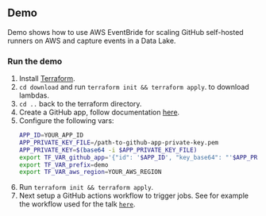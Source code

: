 ## Demo

Demo shows how to use AWS EventBride for scaling GitHub self-hosted runners on AWS and capture events in a Data Lake.

### Run the demo

1. Install [Terraform](https://www.terraform.io/).
2. `cd download` and run `terraform init && terraform apply`. to download lambdas.
3. `cd ..` back to the terraform directory.
4. Create a GitHub app, follow documentation [here]().
5. Configure the following vars: 
   ```bash
   APP_ID=YOUR_APP_ID
   APP_PRIVATE_KEY_FILE=/path-to-github-app-private-key.pem
   APP_PRIVATE_KEY=$(base64 -i $APP_PRIVATE_KEY_FILE)
   export TF_VAR_github_app='{"id": '$APP_ID', "key_base64": "'$APP_PRIVATE_KEY'"}'
   export TF_VAR_prefix=demo
   export TF_VAR_aws_region=YOUR_AWS_REGION
   ```
6. Run `terraform init && terraform apply`.
7. Next setup a GitHub actions workflow to trigger jobs. See for example the workflow used for the talk [`here`](../data/workflow.yml).
   